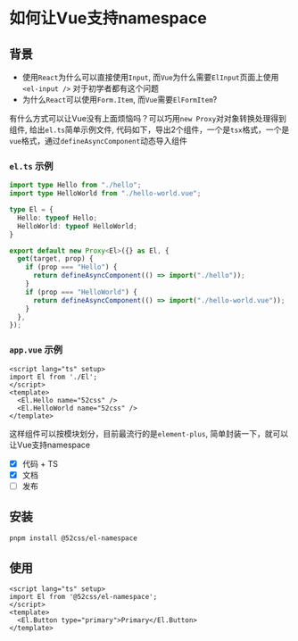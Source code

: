 # 如何让Vue支持namespace

## 背景

* 使用`React`为什么可以直接使用`Input`, 而`Vue`为什么需要`ElInput`页面上使用`<el-input />` 对于初学者都有这个问题
* 为什么`React`可以使用`Form.Item`, 而`Vue`需要`ElFormItem`?

有什么方式可以让Vue没有上面烦恼吗？可以巧用`new Proxy`对对象转换处理得到组件, 给出`el.ts`简单示例文件, 代码如下，导出2个组件，一个是`tsx`格式，一个是`vue`格式，通过`defineAsyncComponent`动态导入组件

### `el.ts` 示例

```ts
import type Hello from "./hello";
import type HelloWorld from "./hello-world.vue";

type El = {
  Hello: typeof Hello;
  HelloWorld: typeof HelloWorld;
}

export default new Proxy<El>({} as El, {
  get(target, prop) {
    if (prop === "Hello") {
      return defineAsyncComponent(() => import("./hello"));
    }
    if (prop === "HelloWorld") {
      return defineAsyncComponent(() => import("./hello-world.vue"));
    }
  },
});

```

### `app.vue` 示例

```vue
<script lang="ts" setup>
import El from './El';
</script>
<template>
  <El.Hello name="52css" />
  <El.HelloWorld name="52css" />
</template>
```

这样组件可以按模块划分，目前最流行的是`element-plus`, 简单封装一下，就可以让Vue支持namespace

- [x] 代码 + TS
- [x] 文档
- [ ] 发布

## 安装

```bash
pnpm install @52css/el-namespace
```

## 使用

```vue
<script lang="ts" setup>
import El from '@52css/el-namespace';
</script>
<template>
  <El.Button type="primary">Primary</El.Button>
</template>
```